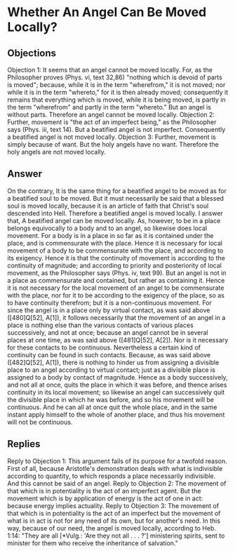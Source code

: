 # Whether An Angel Can Be Moved Locally?
## Objections
Objection 1: It seems that an angel cannot be moved locally. For, as the Philosopher proves (Phys. vi, text 32,86) "nothing which is devoid of parts is moved"; because, while it is in the term "wherefrom," it is not moved; nor while it is in the term "whereto," for it is then already moved; consequently it remains that everything which is moved, while it is being moved, is partly in the term "wherefrom" and partly in the term "whereto." But an angel is without parts. Therefore an angel cannot be moved locally.
Objection 2: Further, movement is "the act of an imperfect being," as the Philosopher says (Phys. iii, text 14). But a beatified angel is not imperfect. Consequently a beatified angel is not moved locally.
Objection 3: Further, movement is simply because of want. But the holy angels have no want. Therefore the holy angels are not moved locally.
## Answer
On the contrary, It is the same thing for a beatified angel to be moved as for a beatified soul to be moved. But it must necessarily be said that a blessed soul is moved locally, because it is an article of faith that Christ's soul descended into Hell. Therefore a beatified angel is moved locally.
I answer that, A beatified angel can be moved locally. As, however, to be in a place belongs equivocally to a body and to an angel, so likewise does local movement. For a body is in a place in so far as it is contained under the place, and is commensurate with the place. Hence it is necessary for local movement of a body to be commensurate with the place, and according to its exigency. Hence it is that the continuity of movement is according to the continuity of magnitude; and according to priority and posteriority of local movement, as the Philosopher says (Phys. iv, text 99). But an angel is not in a place as commensurate and contained, but rather as containing it. Hence it is not necessary for the local movement of an angel to be commensurate with the place, nor for it to be according to the exigency of the place, so as to have continuity therefrom; but it is a non-continuous movement. For since the angel is in a place only by virtual contact, as was said above ([480]Q[52], A[1]), it follows necessarily that the movement of an angel in a place is nothing else than the various contacts of various places successively, and not at once; because an angel cannot be in several places at one time, as was said above ([481]Q[52], A[2]). Nor is it necessary for these contacts to be continuous. Nevertheless a certain kind of continuity can be found in such contacts. Because, as was said above ([482]Q[52], A[1]), there is nothing to hinder us from assigning a divisible place to an angel according to virtual contact; just as a divisible place is assigned to a body by contact of magnitude. Hence as a body successively, and not all at once, quits the place in which it was before, and thence arises continuity in its local movement; so likewise an angel can successively quit the divisible place in which he was before, and so his movement will be continuous. And he can all at once quit the whole place, and in the same instant apply himself to the whole of another place, and thus his movement will not be continuous.
## Replies
Reply to Objection 1: This argument fails of its purpose for a twofold reason. First of all, because Aristotle's demonstration deals with what is indivisible according to quantity, to which responds a place necessarily indivisible. And this cannot be said of an angel.
Reply to Objection 2: The movement of that which is in potentiality is the act of an imperfect agent. But the movement which is by application of energy is the act of one in act: because energy implies actuality.
Reply to Objection 3: The movement of that which is in potentiality is the act of an imperfect but the movement of what is in act is not for any need of its own, but for another's need. In this way, because of our need, the angel is moved locally, according to Heb. 1:14: "They are all [*Vulg.: 'Are they not all . . . ?'] ministering spirits, sent to minister for them who receive the inheritance of salvation."